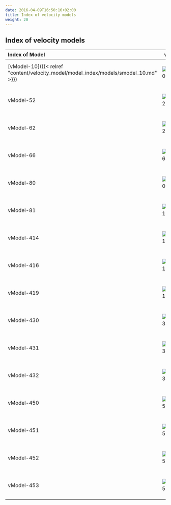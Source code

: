 ```yaml
---
date: 2016-04-09T16:50:16+02:00
title: Index of velocity models
weight: 20
---
```

## Index of velocity models
<!-- introduction of models -->



| Index of Model | view                                                               | parameters                   | notes |
|:---------------|--------------------------------------------------------------------|------------------------------|-------|
| [vModel-10]({{< relref "content/velocity_model/model_index/models/smodel_10.md" >}})      | ![vp10](/images/data_prepare/velocity-model/vp_10.svg?width=20pc)  | nz=467, nx=801; dz=10, dx=10 |  [view]({{%relref "content/seismic_data/synthetic_2d_elastic_norm/fortrain/fortrain_model_10.md" %}}) \|  [Download]({{%relref "content/download/_index.en.md"%}})     |
| vModel-52      | ![vp52](/images/data_prepare/velocity-model/vp_52.svg?width=20pc)  | nz=467, nx=801; dz=10, dx=10 |       |
| vModel-62      | ![vp62](/images/data_prepare/velocity-model/vp_62.svg?width=20pc)  | nz=467, nx=801; dz=10, dx=10 |       |
| vModel-66      | ![vp66](/images/data_prepare/velocity-model/vp_66.svg?width=20pc)  | nz=467, nx=801; dz=10, dx=10 |       |
| vModel-80      | ![vp80](/images/data_prepare/velocity-model/vp_80.svg?width=20pc)  | nz=467, nx=801; dz=10, dx=10 |       |
| vModel-81      | ![vp81](/images/data_prepare/velocity-model/vp_81.svg?width=20pc)  | nz=467, nx=801; dz=10, dx=10 |       |
| vModel-414     | ![vp414](/images/data_prepare/velocity-model/vp_414.svg?width=20pc) | nz=467, nx=801; dz=10, dx=10 |       |
| vModel-416     | ![vp416](/images/data_prepare/velocity-model/vp_416.svg?width=20pc) | nz=467, nx=801; dz=10, dx=10 |       |
| vModel-419     | ![vp419](/images/data_prepare/velocity-model/vp_419.svg?width=20pc) | nz=467, nx=801; dz=10, dx=10 |       |
| vModel-430     | ![vp430](/images/data_prepare/velocity-model/vp_430.svg?width=20pc) | nz=467, nx=801; dz=10, dx=10 |       |
| vModel-431     | ![vp431](/images/data_prepare/velocity-model/vp_431.svg?width=20pc) | nz=467, nx=801; dz=10, dx=10 |       |
| vModel-432     | ![vp432](/images/data_prepare/velocity-model/vp_432.svg?width=20pc) | nz=467, nx=801; dz=10, dx=10 |       |
| vModel-450     | ![vp450](/images/data_prepare/velocity-model/vp_450.svg?width=20pc) | nz=467, nx=801; dz=10, dx=10 |       |
| vModel-451     | ![vp451](/images/data_prepare/velocity-model/vp_451.svg?width=20pc) | nz=467, nx=801; dz=10, dx=10 |       |
| vModel-452     | ![vp452](/images/data_prepare/velocity-model/vp_452.svg?width=20pc) | nz=467, nx=801; dz=10, dx=10 |       |
| vModel-453     | ![vp453](/images/data_prepare/velocity-model/vp_453.svg?width=20pc) | nz=467, nx=801; dz=10, dx=10 |       |


<!-- ![vp10](/images/data_prepare/velocity-model/vp_10.jpg?width=5pc) -->
<!-- ![vp10](/static/images/data_prepare/velocity-model/vp_10.svg?width=5pc) -->